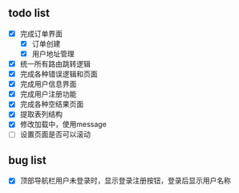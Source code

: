 ## todo list
- [x] 完成订单界面
    - [x] 订单创建
    - [x] 用户地址管理 

- [x] 统一所有路由跳转逻辑
- [x] 完成各种错误逻辑和页面
- [x] 完成用户信息界面
- [x] 完成用户注册功能
- [x] 完成各种空结果页面
- [x] 提取表列结构
- [x] 修改加载中，使用message
- [ ] 设置页面是否可以滚动

## bug list
- [x] 顶部导航栏用户未登录时，显示登录注册按钮，登录后显示用户名称